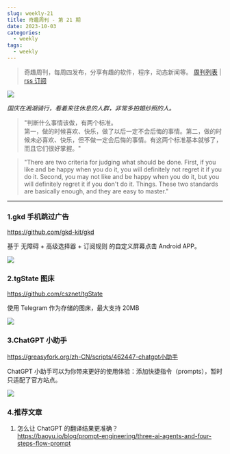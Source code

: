 ```yaml
---
slug: weekly-21
title: 奇趣周刊 - 第 21 期
date: 2023-10-03
categories:
  - weekly
tags:
  - weekly
---
```


> 奇趣周刊，每周四发布，分享有趣的软件，程序，动态新闻等。 [周刊列表](/categories/weekly/) | [rss 订阅](/categories/weekly/index.xml)

![](https://imgurl.zishu.me/images/old/1696520049059.jpg)

*国庆在湘湖骑行，看着来往休息的人群，非常多拍婚纱照的人。*

> "判断什么事情该做，有两个标准。  
第一，做的时候喜欢、快乐，做了以后一定不会后悔的事情。第二，做的时候未必喜欢、快乐，但不做一定会后悔的事情。有这两个标准基本就够了，而且它们很好掌握。"

> "There are two criteria for judging what should be done. First, if you like and be happy when you do it, you will definitely not regret it if you do it. Second, you may not like and be happy when you do it, but you will definitely regret it if you don't do it. Things. These two standards are basically enough, and they are easy to master."

---

### 1.gkd 手机跳过广告

https://github.com/gkd-kit/gkd

基于 无障碍 + 高级选择器 + 订阅规则 的自定义屏幕点击 Android APP。

![](https://imgurl.zishu.me/images/old/1696519782202.jpg)

### 2.tgState 图床

https://github.com/csznet/tgState

使用 Telegram 作为存储的图床，最大支持 20MB

![](https://imgurl.zishu.me/images/old/1696520208287.jpg)

### 3.ChatGPT 小助手

https://greasyfork.org/zh-CN/scripts/462447-chatgpt小助手

ChatGPT 小助手可以为你带来更好的使用体验：添加快捷指令（prompts），暂时只适配了官方站点。

![](https://imgurl.zishu.me/images/old/1696646861708.jpg)

### 4.推荐文章

1. 怎么让 ChatGPT 的翻译结果更准确？  
https://baoyu.io/blog/prompt-engineering/three-ai-agents-and-four-steps-flow-prompt